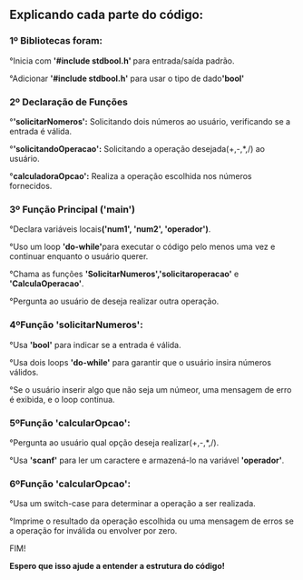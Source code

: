 <h2>Explicando cada parte do código:</h2>
<h3>1º Bibliotecas foram:</h3>
  °Inicia com <strong>'#include stdbool.h' </strong> para entrada/saída padrão.
  <p></p>
  °Adicionar <strong>'#include stdbool.h'</strong> para usar o tipo de dado<strong>'bool'</strong>
  <p></p>
<h3>2º Declaração de Funções</h3>
  °<strong>'solicitarNomeros':</strong> Solicitando dois números ao usuário, verificando se a entrada é válida.
  <p></p>
  °<strong>'solicitandoOperacao':</strong> Solicitando a operação desejada(+,-,*,/) ao usuário.
  <p></p>
  °<strong>calculadoraOpcao':</strong> Realiza a operação escolhida nos números fornecidos.
  <p></p>
<h3>3º Função Principal ('main')</h3>
  °Declara variáveis locais<strong>('num1', 'num2', 'operador')</strong>.
  <p></p>
  °Uso um loop <strong>'do-while'</strong>para executar o código pelo menos uma vez e continuar enquanto o usuário querer.
  <p></p>
  °Chama as funções <strong>'SolicitarNumeros','solicitaroperacao'</strong> e <strong>'CalculaOperacao'</strong>.
  <p></p>
  °Pergunta ao usuário de deseja realizar outra operação.
  <p></p>
<h3>4ºFunção 'solicitarNumeros':</h3>
  °Usa <strong>'bool'</strong> para indicar se a entrada é válida.
  <p></p>
  °Usa dois loops <strong>'do-while'</strong> para garantir que o usuário insira números válidos.
  <p></p>
  °Se o usuário inserir algo que não seja um númeor, uma mensagem de erro é exibida, e o loop continua.
  <p></p>
<h3>5ºFunção 'calcularOpcao':</h3>
  °Pergunta ao usuário qual opção deseja realizar(+,-,*,/).
  <p></p>
  °Usa <strong>'scanf'</strong> para ler um caractere e armazená-lo na variável <strong>'operador'</strong>.
  <p></p>
<h3>6ºFunção 'calcularOpcao':</h3>
  °Usa um switch-case para determinar a operação a ser realizada.
  <p></p>
  °Imprime o resultado da operação escolhida ou uma mensagem de erros se a operação for inválida ou envolver por zero.
  <p>FIM!</p>
  <strong>Espero que isso ajude a entender a estrutura do código!</strong>
  
  

  
   
